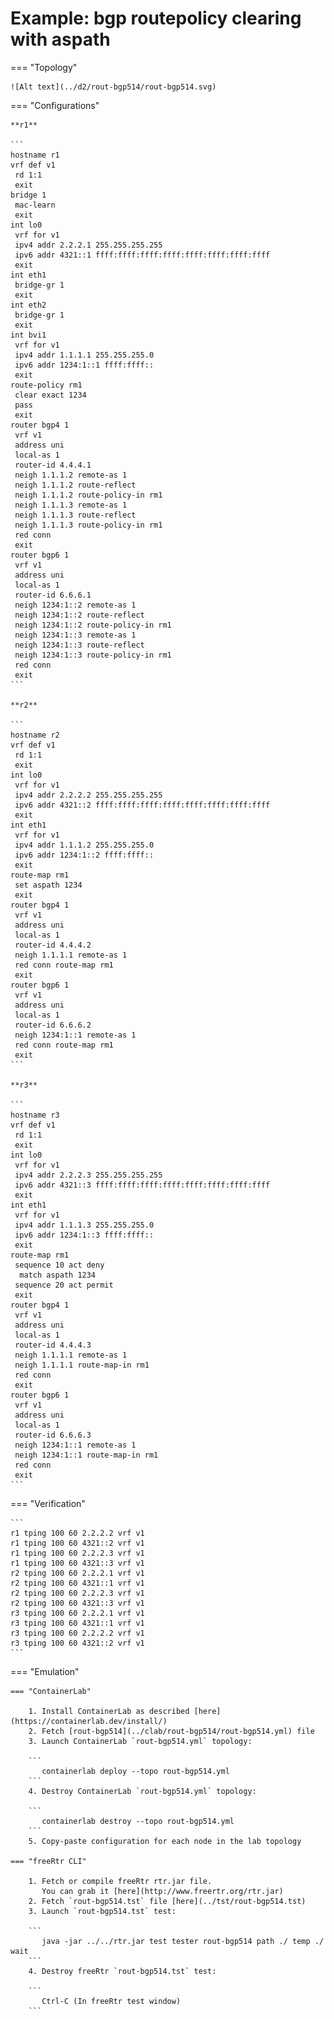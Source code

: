 # Example: bgp routepolicy clearing with aspath

=== "Topology"

    ![Alt text](../d2/rout-bgp514/rout-bgp514.svg)

=== "Configurations"

    **r1**

    ```
    hostname r1
    vrf def v1
     rd 1:1
     exit
    bridge 1
     mac-learn
     exit
    int lo0
     vrf for v1
     ipv4 addr 2.2.2.1 255.255.255.255
     ipv6 addr 4321::1 ffff:ffff:ffff:ffff:ffff:ffff:ffff:ffff
     exit
    int eth1
     bridge-gr 1
     exit
    int eth2
     bridge-gr 1
     exit
    int bvi1
     vrf for v1
     ipv4 addr 1.1.1.1 255.255.255.0
     ipv6 addr 1234:1::1 ffff:ffff::
     exit
    route-policy rm1
     clear exact 1234
     pass
     exit
    router bgp4 1
     vrf v1
     address uni
     local-as 1
     router-id 4.4.4.1
     neigh 1.1.1.2 remote-as 1
     neigh 1.1.1.2 route-reflect
     neigh 1.1.1.2 route-policy-in rm1
     neigh 1.1.1.3 remote-as 1
     neigh 1.1.1.3 route-reflect
     neigh 1.1.1.3 route-policy-in rm1
     red conn
     exit
    router bgp6 1
     vrf v1
     address uni
     local-as 1
     router-id 6.6.6.1
     neigh 1234:1::2 remote-as 1
     neigh 1234:1::2 route-reflect
     neigh 1234:1::2 route-policy-in rm1
     neigh 1234:1::3 remote-as 1
     neigh 1234:1::3 route-reflect
     neigh 1234:1::3 route-policy-in rm1
     red conn
     exit
    ```

    **r2**

    ```
    hostname r2
    vrf def v1
     rd 1:1
     exit
    int lo0
     vrf for v1
     ipv4 addr 2.2.2.2 255.255.255.255
     ipv6 addr 4321::2 ffff:ffff:ffff:ffff:ffff:ffff:ffff:ffff
     exit
    int eth1
     vrf for v1
     ipv4 addr 1.1.1.2 255.255.255.0
     ipv6 addr 1234:1::2 ffff:ffff::
     exit
    route-map rm1
     set aspath 1234
     exit
    router bgp4 1
     vrf v1
     address uni
     local-as 1
     router-id 4.4.4.2
     neigh 1.1.1.1 remote-as 1
     red conn route-map rm1
     exit
    router bgp6 1
     vrf v1
     address uni
     local-as 1
     router-id 6.6.6.2
     neigh 1234:1::1 remote-as 1
     red conn route-map rm1
     exit
    ```

    **r3**

    ```
    hostname r3
    vrf def v1
     rd 1:1
     exit
    int lo0
     vrf for v1
     ipv4 addr 2.2.2.3 255.255.255.255
     ipv6 addr 4321::3 ffff:ffff:ffff:ffff:ffff:ffff:ffff:ffff
     exit
    int eth1
     vrf for v1
     ipv4 addr 1.1.1.3 255.255.255.0
     ipv6 addr 1234:1::3 ffff:ffff::
     exit
    route-map rm1
     sequence 10 act deny
      match aspath 1234
     sequence 20 act permit
     exit
    router bgp4 1
     vrf v1
     address uni
     local-as 1
     router-id 4.4.4.3
     neigh 1.1.1.1 remote-as 1
     neigh 1.1.1.1 route-map-in rm1
     red conn
     exit
    router bgp6 1
     vrf v1
     address uni
     local-as 1
     router-id 6.6.6.3
     neigh 1234:1::1 remote-as 1
     neigh 1234:1::1 route-map-in rm1
     red conn
     exit
    ```

=== "Verification"

    ```
    r1 tping 100 60 2.2.2.2 vrf v1
    r1 tping 100 60 4321::2 vrf v1
    r1 tping 100 60 2.2.2.3 vrf v1
    r1 tping 100 60 4321::3 vrf v1
    r2 tping 100 60 2.2.2.1 vrf v1
    r2 tping 100 60 4321::1 vrf v1
    r2 tping 100 60 2.2.2.3 vrf v1
    r2 tping 100 60 4321::3 vrf v1
    r3 tping 100 60 2.2.2.1 vrf v1
    r3 tping 100 60 4321::1 vrf v1
    r3 tping 100 60 2.2.2.2 vrf v1
    r3 tping 100 60 4321::2 vrf v1
    ```

=== "Emulation"

    === "ContainerLab"

        1. Install ContainerLab as described [here](https://containerlab.dev/install/)  
        2. Fetch [rout-bgp514](../clab/rout-bgp514/rout-bgp514.yml) file  
        3. Launch ContainerLab `rout-bgp514.yml` topology:  

        ```
           containerlab deploy --topo rout-bgp514.yml  
        ```
        4. Destroy ContainerLab `rout-bgp514.yml` topology:  

        ```
           containerlab destroy --topo rout-bgp514.yml  
        ```
        5. Copy-paste configuration for each node in the lab topology

    === "freeRtr CLI"

        1. Fetch or compile freeRtr rtr.jar file.  
           You can grab it [here](http://www.freertr.org/rtr.jar)  
        2. Fetch `rout-bgp514.tst` file [here](../tst/rout-bgp514.tst)  
        3. Launch `rout-bgp514.tst` test:  

        ```
           java -jar ../../rtr.jar test tester rout-bgp514 path ./ temp ./ wait
        ```
        4. Destroy freeRtr `rout-bgp514.tst` test:  

        ```
           Ctrl-C (In freeRtr test window)
        ```

